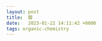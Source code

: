 ```yaml
---
layout: post
title:  醇
date:   2023-01-22 14:11:42 +0800
tags: organic-chemistry
---
```


<svg data-smiles="C[S+](CC[C@H](N)C(O)=O)C[C@H]1O[C@H]([C@H](O)[C@@H]1O)N1C=NC2=C(N)N=CN=C12">